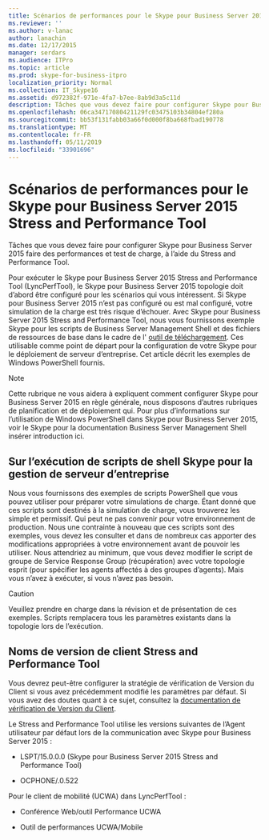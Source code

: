 ```yaml
---
title: Scénarios de performances pour le Skype pour Business Server 2015 Stress and Performance Tool
ms.reviewer: ''
ms.author: v-lanac
author: lanachin
ms.date: 12/17/2015
manager: serdars
ms.audience: ITPro
ms.topic: article
ms.prod: skype-for-business-itpro
localization_priority: Normal
ms.collection: IT_Skype16
ms.assetid: d972382f-971e-4fa7-b7ee-8ab9d3a5c11d
description: Tâches que vous devez faire pour configurer Skype pour Business Server 2015 faire des performances et test de charge, à l’aide du Stress and Performance Tool.
ms.openlocfilehash: 06ca34717080421129fc03475103b34804ef280a
ms.sourcegitcommit: bb53f131fabb03a66f0d000f8ba668fbad190778
ms.translationtype: MT
ms.contentlocale: fr-FR
ms.lasthandoff: 05/11/2019
ms.locfileid: "33901696"
---
```

# <a name="performance-scenarios-for-the-skype-for-business-server-2015-stress-and-performance-tool"></a>Scénarios de performances pour le Skype pour Business Server 2015 Stress and Performance Tool
 
Tâches que vous devez faire pour configurer Skype pour Business Server 2015 faire des performances et test de charge, à l’aide du Stress and Performance Tool.
  
Pour exécuter le Skype pour Business Server 2015 Stress and Performance Tool (LyncPerfTool), le Skype pour Business Server 2015 topologie doit d’abord être configuré pour les scénarios qui vous intéressent. Si Skype pour Business Server 2015 n’est pas configuré ou est mal configuré, votre simulation de la charge est très risque d’échouer. Avec Skype pour Business Server 2015 Stress and Performance Tool, nous vous fournissons exemple Skype pour les scripts de Business Server Management Shell et des fichiers de ressources de base dans le cadre de l' [outil de téléchargement](https://www.microsoft.com/download/details.aspx?id=50367). Ces utilisable comme point de départ pour la configuration de votre Skype pour le déploiement de serveur d’entreprise. Cet article décrit les exemples de Windows PowerShell fournis.
  
> [!NOTE]
> Cette rubrique ne vous aidera à expliquent comment configurer Skype pour Business Server 2015 en règle générale, nous disposons d’autres rubriques de planification et de déploiement qui. Pour plus d’informations sur l’utilisation de Windows PowerShell dans Skype pour Business Server 2015, voir le Skype pour la documentation Business Server Management Shell insérer introduction ici. 
  
## <a name="about-running-skype-for-business-server-management-shell-scripts"></a>Sur l’exécution de scripts de shell Skype pour la gestion de serveur d’entreprise

Nous vous fournissons des exemples de scripts PowerShell que vous pouvez utiliser pour préparer votre simulations de charge. Étant donné que ces scripts sont destinés à la simulation de charge, vous trouverez les simple et permissif. Qui peut ne pas convenir pour votre environnement de production. Nous une contrainte à nouveau que ces scripts sont des exemples, vous devez les consulter et dans de nombreux cas apporter des modifications appropriées à votre environnement avant de pouvoir les utiliser. Nous attendriez au minimum, que vous devez modifier le script de groupe de Service Response Group (récupération) avec votre topologie esprit (pour spécifier les agents affectés à des groupes d’agents). Mais vous n’avez à exécuter, si vous n’avez pas besoin.
  
> [!CAUTION]
> Veuillez prendre en charge dans la révision et de présentation de ces exemples. Scripts remplacera tous les paramètres existants dans la topologie lors de l’exécution. 
  
## <a name="stress-and-performance-tool-client-version-names"></a>Noms de version de client Stress and Performance Tool

Vous devrez peut-être configurer la stratégie de vérification de Version du Client si vous avez précédemment modifié les paramètres par défaut. Si vous avez des doutes quant à ce sujet, consultez la [documentation de vérification de Version du Client](https://msdn.microsoft.com/en-us/vsto/jj923060).
  
Le Stress and Performance Tool utilise les versions suivantes de l’Agent utilisateur par défaut lors de la communication avec Skype pour Business Server 2015 :
  
- LSPT/15.0.0.0 (Skype pour Business Server 2015 Stress and Performance Tool)
    
- OCPHONE/.0.522
    
Pour le client de mobilité (UCWA) dans LyncPerfTool :
  
- Conférence Web/outil Performance UCWA
    
- Outil de performances UCWA/Mobile
    

